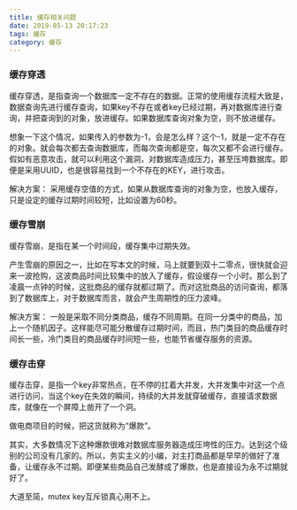 ```yaml
---
title: 缓存相关问题
date: 2019-05-13 20:17:23
tags: 缓存
category: 缓存
---
```


### 缓存穿透
缓存穿透，是指查询一个数据库一定不存在的数据。正常的使用缓存流程大致是，数据查询先进行缓存查询，如果key不存在或者key已经过期，再对数据库进行查询，并把查询到的对象，放进缓存。如果数据库查询对象为空，则不放进缓存。

想象一下这个情况，如果传入的参数为-1，会是怎么样？这个-1，就是一定不存在的对象。就会每次都去查询数据库，而每次查询都是空，每次又都不会进行缓存。假如有恶意攻击，就可以利用这个漏洞，对数据库造成压力，甚至压垮数据库。即便是采用UUID，也是很容易找到一个不存在的KEY，进行攻击。

解决方案：
采用缓存空值的方式，如果从数据库查询的对象为空，也放入缓存，只是设定的缓存过期时间较短，比如设置为60秒。

### 缓存雪崩
缓存雪崩，是指在某一个时间段，缓存集中过期失效。

产生雪崩的原因之一，比如在写本文的时候，马上就要到双十二零点，很快就会迎来一波抢购，这波商品时间比较集中的放入了缓存，假设缓存一个小时。那么到了凌晨一点钟的时候，这批商品的缓存就都过期了。而对这批商品的访问查询，都落到了数据库上，对于数据库而言，就会产生周期性的压力波峰。

解决方案：
一般是采取不同分类商品，缓存不同周期。在同一分类中的商品，加上一个随机因子。这样能尽可能分散缓存过期时间，而且，热门类目的商品缓存时间长一些，冷门类目的商品缓存时间短一些，也能节省缓存服务的资源。

### 缓存击穿
缓存击穿，是指一个key非常热点，在不停的扛着大并发，大并发集中对这一个点进行访问，当这个key在失效的瞬间，持续的大并发就穿破缓存，直接请求数据库，就像在一个屏障上凿开了一个洞。

做电商项目的时候，把这货就称为“爆款”。

其实，大多数情况下这种爆款很难对数据库服务器造成压垮性的压力。达到这个级别的公司没有几家的。所以，务实主义的小编，对主打商品都是早早的做好了准备，让缓存永不过期。即便某些商品自己发酵成了爆款，也是直接设为永不过期就好了。

大道至简，mutex key互斥锁真心用不上。